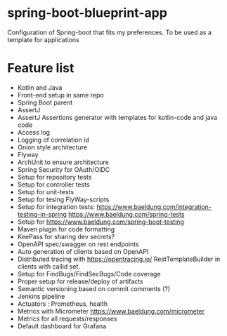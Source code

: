 # spring-boot-blueprint-app
Configuration of Spring-boot that fits my preferences. To be used as a template for applications

# Feature list
- Kotlin and Java
- Front-end setup in same repo
- Spring Boot parent
- AssertJ 
- AssertJ Assertions generator with templates for kotlin-code and java code
- Access log
- Logging of correlation id
- Onion style architecture
- Flyway
- ArchUnit to ensure architecture
- Spring Security for OAuth/OIDC
- Setup for repository tests
- Setup for controller tests
- Setup for unit-tests
- Setup for tesing FlyWay-scripts
- Setup for integration tests: https://www.baeldung.com/integration-testing-in-spring https://www.baeldung.com/spring-tests
- Setup for https://www.baeldung.com/spring-boot-testing
- Maven plugin for code formatting
- KeePass for sharing dev secrets?
- OpenAPI spec/swagger on rest endpoints
- Auto generation of clients based on OpenAPI
- Distributed tracing with https://opentracing.io/ RestTemplateBuilder in clients with callid set.
- Setup for FindBugs/FindSecBugs/Code coverage
- Proper setup for release/deploy of artifacts
- Semantic versioning based on commit comments (?)
- Jenkins pipeline
- Actuators : Prometheus, health
- Metrics with Micrometer https://www.baeldung.com/micrometer
- Metrics for all requests/responses
- Default dashboard for Grafana



